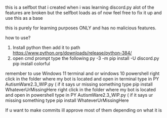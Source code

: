 this is a selfbot that i created when i was learning discord.py alot of the features are broken but the selfbot loads as of now feel free to fix it up and use this as a base

this is purely for learning purposes ONLY and has no malicious features.


how to use?
1. Install python then add it to path https://www.python.org/downloads/release/python-384/
2. open cmd prompt type the following
py -3 -m pip install -U discord.py
pip install colorful

remember to use Windows 11 terminal and or windows 10 powershell
right click in the folder where my bot is located and open in terminal type in PY AutismWare2.3_WIP.py ( if it says ur missing something type pip install WhateverUrMissingHere
right click in the folder where my bot is located and open in powershell type in PY AutismWare2.3_WIP.py ( if it says ur missing something type pip install WhateverUrMissingHere


If u want to make commits ill approve most of them depending on what it is
